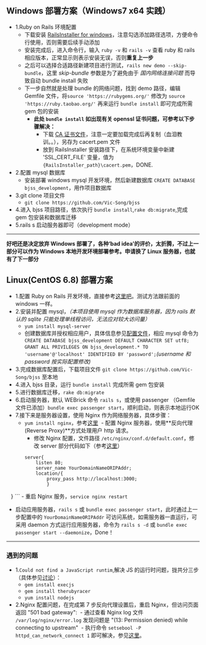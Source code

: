 ## Windows 部署方案（Windows7 x64 实践）
- 1.Ruby on Rails 环境配置
  - 下载安装 [RailsInstaller for windows](http://railsinstaller.org/en)，注意勾选添加路径选项，方便命令行使用，否则需要后续手动添加
  - 安装完成后，进入命令行，输入 `ruby -v` 和 `rails -v` 查看 ruby 和 rails 相应版本，正常显示则表示安装无误，否则**重复上一步**
  - 之后可以选择合适路径新建项目进行测试，`rails new demo --skip-bundle`，这里 *skip-bundle* 参数是为了避免由于 *国内网络连接问题* 而导致自动 bundle install 失败
  - 下一步自然就是处理 bundle 的网络问题，找到 demo 路径，编辑 Gemfile 文件，将`source 'https://rubygems.org/'` 修改为 `source 'https://ruby.taobao.org/'`
  再来运行 `bundle install` 即可完成所需 gem 包的安装
    - **此处 `bundle install` 如出现有关 openssl 证书问题，可参考以下步骤解决：**
      - 下载 [CA 证书文件](curl.haxx.se/ca/cacert.pem)，注意一定要加载完成后再复制（血泪教训。。），另存为 cacert.pem 文件
      - 放到 RailsInstaller 安装路径下，在系统环境变量中新建 'SSL_CERT_FILE' 变量，值为 `{RailsInstaller_path}\cacert.pem`，DONE.
- 2.配置 mysql 数据库
  - 安装部署 windows mysql 开发环境，然后新建数据库 `CREATE DATABASE bjss_development`，用作项目数据库
- 3.git clone 项目文件
  - `git clone https://github.com/Vic-Song/bjss`
- 4.进入 bjss 项目路径，依次执行 `bundle install`,`rake db:migrate`,完成 gem 包安装和数据库迁移
- 5.rails s 启动服务器即可（development mode）
***
**好吧还是决定放弃 Windows 部署了，各种‘bad idea’的评价，太折腾，不过上一部分可以作为 Windows 本地开发环境部署参考。申请换了 Linux 服务器，也就有了下一部分**

## Linux(CentOS 6.8) 部署方案
- 1.配置 Ruby on Rails 开发环境，直接参考[这里吧](https://www.digitalocean.com/community/tutorials/how-to-install-ruby-on-rails-on-centos-6-with-rvm)。测试方法跟前面的 windows 一样。
- 2.安装并配置 mysql，*（本项目使用 mysql 作为数据库服务器，因为 rails 默认的 sqlite 只能处理单线程访问，无法应对较大访问量）*
  - `yum install mysql-server `
  - 创建数据库并授权相应用户，具体信息参见[配置文件](https://github.com/Vic-Song/bjss/blob/master/config/database.yml)，相应 mysql 命令为 `CREATE DATABASE bjss_development DEFAULT CHARACTER SET utf8;`   `GRANT ALL PRIVILEGES ON bjss_development.* TO 'username'@'localhost' IDENTIFIED BY 'password';`*(username 和 password 按实际配置修改)*
- 3.完成数据库配置后，下载项目文件 `git clone https://github.com/Vic-Song/bjss` 至本地
- 4.进入 bjss 目录，运行 `bundle install` 完成所需 gem 包安装
- 5.进行数据库迁移，`rake db:migrate`
- 6.启动服务器，默认 WEBrick 命令 `rails s`，或使用 passenger （Gemfile 文件已添加）`bundle exec passenger start`，顺利启动，则表示本地运行OK
- 7.接下来是服务器设置，使用 Nginx 作为网络服务器，具体步骤：
  - `yum install nginx`，参考[这里](https://www.digitalocean.com/community/tutorials/how-to-install-nginx-on-centos-6-with-yum)
  - 配置 Nginx 服务器，使用**反向代理 (Reverse Proxy)**方式处理用户 http 请求。
    - 修改 Nginx 配置，文件路径 `/etc/nginx/conf.d/default.conf`，修改 server 部分代码如下（参考[这里](https://www.linuxhelp.com/how-to-configure-nginx-as-a-reverse-proxy-in-centos/)）  
    ```
    server{  
        listen 80;  
        server_name YourDomainNameORIPAddr;   
        location/{  
            proxy_pass http://localhost:3000;  
            }  
    }
     ```
    - 重启 Nginx 服务，`service nginx restart`
  - 启动应用服务器，`rails s` 或 `bundle exec passenger start`，此时通过上一步配置中的 `YourDomainNameORIPAddr` 可访问系统，如需服务器一直运行，可采用 daemon 方式运行应用服务器，命令为 `rails s -d` 或 `bundle exec passenger start --daemonize`，Done！
***
### 遇到的问题
- 1.`Could not find a JavaScript runtim`,解决 JS 的运行时问题，拢共分三步（具体参见[讨论](https://ruby-china.org/topics/1605)）：
  - `gem install execjs`
  - `gem install therubyracer`
  - `yum install nodejs`
- 2.Nginx 配置问题，在完成第 7 步反向代理设置后，重启 Nginx，但访问页面返回 "501 bad gateway":
  - 通过查看 Nginx log 文件` /var/log/nginx/error.log` 发现问题是 "(13: Permission denied) while connecting to upstream"
  - 执行命令 `setsebool -P httpd_can_network_connect 1` 即可解决，参见[这里](http://stackoverflow.com/questions/23948527/13-permission-denied-while-connecting-to-upstreamnginx)。
